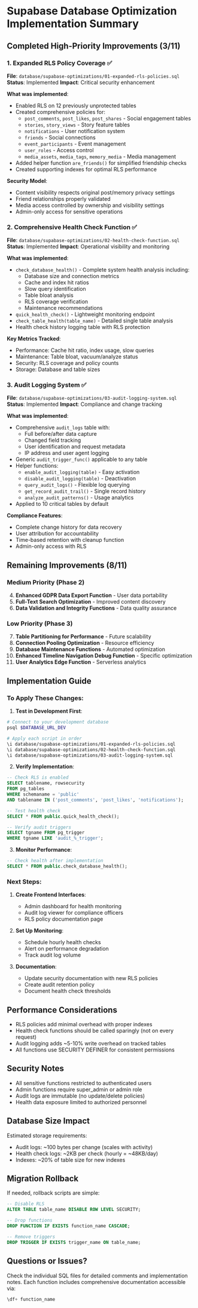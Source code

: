 # Supabase Database Optimization Implementation Summary

## Completed High-Priority Improvements (3/11)

### 1. Expanded RLS Policy Coverage ✅
**File**: `database/supabase-optimizations/01-expanded-rls-policies.sql`
**Status**: Implemented
**Impact**: Critical security enhancement

**What was implemented**:
- Enabled RLS on 12 previously unprotected tables
- Created comprehensive policies for:
  - `post_comments`, `post_likes`, `post_shares` - Social engagement tables
  - `stories`, `story_views` - Story feature tables
  - `notifications` - User notification system
  - `friends` - Social connections
  - `event_participants` - Event management
  - `user_roles` - Access control
  - `media_assets`, `media_tags`, `memory_media` - Media management
- Added helper function `are_friends()` for simplified friendship checks
- Created supporting indexes for optimal RLS performance

**Security Model**:
- Content visibility respects original post/memory privacy settings
- Friend relationships properly validated
- Media access controlled by ownership and visibility settings
- Admin-only access for sensitive operations

### 2. Comprehensive Health Check Function ✅
**File**: `database/supabase-optimizations/02-health-check-function.sql`
**Status**: Implemented
**Impact**: Operational visibility and monitoring

**What was implemented**:
- `check_database_health()` - Complete system health analysis including:
  - Database size and connection metrics
  - Cache and index hit ratios
  - Slow query identification
  - Table bloat analysis
  - RLS coverage verification
  - Maintenance recommendations
- `quick_health_check()` - Lightweight monitoring endpoint
- `check_table_health(table_name)` - Detailed single table analysis
- Health check history logging table with RLS protection

**Key Metrics Tracked**:
- Performance: Cache hit ratio, index usage, slow queries
- Maintenance: Table bloat, vacuum/analyze status
- Security: RLS coverage and policy counts
- Storage: Database and table sizes

### 3. Audit Logging System ✅
**File**: `database/supabase-optimizations/03-audit-logging-system.sql`
**Status**: Implemented
**Impact**: Compliance and change tracking

**What was implemented**:
- Comprehensive `audit_logs` table with:
  - Full before/after data capture
  - Changed field tracking
  - User identification and request metadata
  - IP address and user agent logging
- Generic `audit_trigger_func()` applicable to any table
- Helper functions:
  - `enable_audit_logging(table)` - Easy activation
  - `disable_audit_logging(table)` - Deactivation
  - `query_audit_logs()` - Flexible log querying
  - `get_record_audit_trail()` - Single record history
  - `analyze_audit_patterns()` - Usage analytics
- Applied to 10 critical tables by default

**Compliance Features**:
- Complete change history for data recovery
- User attribution for accountability
- Time-based retention with cleanup function
- Admin-only access with RLS

## Remaining Improvements (8/11)

### Medium Priority (Phase 2)
4. **Enhanced GDPR Data Export Function** - User data portability
5. **Full-Text Search Optimization** - Improved content discovery
6. **Data Validation and Integrity Functions** - Data quality assurance

### Low Priority (Phase 3)
7. **Table Partitioning for Performance** - Future scalability
8. **Connection Pooling Optimization** - Resource efficiency
9. **Database Maintenance Functions** - Automated optimization
10. **Enhanced Timeline Navigation Debug Function** - Specific optimization
11. **User Analytics Edge Function** - Serverless analytics

## Implementation Guide

### To Apply These Changes:

1. **Test in Development First**:
```bash
# Connect to your development database
psql $DATABASE_URL_DEV

# Apply each script in order
\i database/supabase-optimizations/01-expanded-rls-policies.sql
\i database/supabase-optimizations/02-health-check-function.sql
\i database/supabase-optimizations/03-audit-logging-system.sql
```

2. **Verify Implementation**:
```sql
-- Check RLS is enabled
SELECT tablename, rowsecurity 
FROM pg_tables 
WHERE schemaname = 'public' 
AND tablename IN ('post_comments', 'post_likes', 'notifications');

-- Test health check
SELECT * FROM public.quick_health_check();

-- Verify audit triggers
SELECT tgname FROM pg_trigger 
WHERE tgname LIKE 'audit_%_trigger';
```

3. **Monitor Performance**:
```sql
-- Check health after implementation
SELECT * FROM public.check_database_health();
```

### Next Steps:

1. **Create Frontend Interfaces**:
   - Admin dashboard for health monitoring
   - Audit log viewer for compliance officers
   - RLS policy documentation page

2. **Set Up Monitoring**:
   - Schedule hourly health checks
   - Alert on performance degradation
   - Track audit log volume

3. **Documentation**:
   - Update security documentation with new RLS policies
   - Create audit retention policy
   - Document health check thresholds

## Performance Considerations

- RLS policies add minimal overhead with proper indexes
- Health check functions should be called sparingly (not on every request)
- Audit logging adds ~5-10% write overhead on tracked tables
- All functions use SECURITY DEFINER for consistent permissions

## Security Notes

- All sensitive functions restricted to authenticated users
- Admin functions require super_admin or admin role
- Audit logs are immutable (no update/delete policies)
- Health data exposure limited to authorized personnel

## Database Size Impact

Estimated storage requirements:
- Audit logs: ~100 bytes per change (scales with activity)
- Health check logs: ~2KB per check (hourly = ~48KB/day)
- Indexes: ~20% of table size for new indexes

## Migration Rollback

If needed, rollback scripts are simple:
```sql
-- Disable RLS
ALTER TABLE table_name DISABLE ROW LEVEL SECURITY;

-- Drop functions
DROP FUNCTION IF EXISTS function_name CASCADE;

-- Remove triggers
DROP TRIGGER IF EXISTS trigger_name ON table_name;
```

## Questions or Issues?

Check the individual SQL files for detailed comments and implementation notes. Each function includes comprehensive documentation accessible via:
```sql
\df+ function_name
```